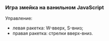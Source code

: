 ### Игра змейка на ванильном JavaScript

Управление:
- левая ракетка: W-вверх, S-вниз;
- правая ракетка: стрелки вверх-вниз.